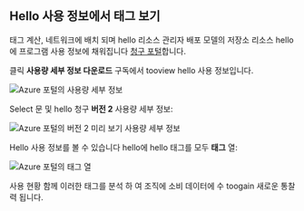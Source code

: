 


## <a name="viewing-your-tags-in-hello-usage-details"></a>Hello 사용 정보에서 태그 보기
태그 계산, 네트워크에 배치 되며 hello 리소스 관리자 배포 모델의 저장소 리소스 hello에 프로그램 사용 정보에 채워집니다 [청구 포털](https://account.windowsazure.com/)합니다.

클릭 **사용량 세부 정보 다운로드** 구독에서 tooview hello 사용 정보입니다.

![Azure 포털의 사용량 세부 정보](./media/virtual-machines-common-tag-usage/azure-portal-tags-usage-details.png)

Select 문 및 hello 청구 **버전 2** 사용량 세부 정보:

![Azure 포털의 버전 2 미리 보기 사용량 세부 정보](./media/virtual-machines-common-tag-usage/azure-portal-version2-usage-details.png)

Hello 사용 정보를 볼 수 있습니다 hello에 hello 태그를 모두 **태그** 열:

![Azure 포털의 태그 열](./media/virtual-machines-common-tag-usage/azure-portal-tags-column.png)

사용 현황 함께 이러한 태그를 분석 하 여 조직에 소비 데이터에 수 toogain 새로운 통찰력 됩니다.

